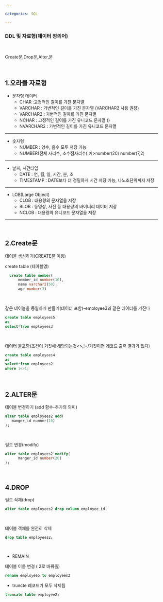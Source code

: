 ```yaml
---

categories: SQL

---
```




### DDL 및 자료형(데이터 정의어)

 &nbsp; 

Create문,Drop문,Alter,문

 &nbsp;

1.오라클 자료형  
---

 - 문자형 데이터
    - CHAR :고정적인 길이를 가진 문자열    
    - VARCHAR : 가변적인 길이를 가진 문자열
      (VARCHAR2 사용 권장)    
    - VARCHAR2 : 가변적인 길이를 가진 문자열    
    - NCHAR : 고정적인 길이를 가진 유니코드 문자열 ()  
    - NVARCHAR2 : 가변적인 길이를 가진 유니코드 문자열
  

 -----

- 숫자형
    - NUMBER : 양수, 음수 모두 저장 가능
    - NUMBER(전체 자리수, 소수점자리수) 예>number(20) number(7,2)
  
------
 - 날짜, 시간타입
    - DATE : 연, 월, 일, 시간, 분, 초
    - TIMESTAMP : DATE보다 더 정밀하게 시간 저장 가능, 나노초단위까지 저장
----- 
 - LOB(Large Object)
    - CLOB : 대용량의 문자열을 저장
    - BLOB : 동영상, 사진 등 대용량의 바이너리 데이터 저장
    - NCLOB : 대용량의 유니코드 문자열을 저장
----


 &nbsp;

2.Create문
---

테이블 생성하기(CREATE문 이용)

create table (테이블명)

```sql
  create table member(
      member_id number(10),
      name varchar2(50),
      age number(3)
```

 &nbsp;
 
같은 테이블을 동일하게 만들기(데이터 포함)-employee3과 같은 데이터를 가진다


```sql
create table employees5
as
select*from employees3
```

 &nbsp; 

데이터 불포함(조건이 거짓에 해당되는것<>,!=/거짓이면 레코드 출력 결과가 없다)

```sql
create table employees4
as
select*from employees2
where 1<>1;
```

  &nbsp; 


2.ALTER문
---

테이블 변경하기 (add 함수-추가의 의미)

```sql
alter table employees2 add(
   manger_id numner(10)
);
```

 &nbsp;

필드 변경(modify)

```sql
alter table employees2 modify(
      manger_id number(20)
);
```


&nbsp; 


4.DROP
---

필드 삭제(drop)

```sql
alter table employees2 drop column employee_id:
```

 &nbsp;

테이블 객체를 완전히 삭제

```sql
drop table employees2;
```

&nbsp; 

- REMAIN

테이블 이름 변경 ( 2로 바꿔줌)
  
```sql
rename employee5 to employees2
```

- truncte
레코드가 모두 삭제됨 
```sql
truncate table employee2;
```
